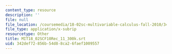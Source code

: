 ```yaml
---
content_type: resource
description: ''
file: null
file_location: /coursemedia/18-02sc-multivariable-calculus-fall-2010/342def72856b54d88ca26faef1009557_MIT18_02SCF10Rec_11_300k.vtt
file_type: application/x-subrip
resourcetype: Other
title: MIT18_02SCF10Rec_11_300k.srt
uid: 342def72-856b-54d8-8ca2-6faef1009557
---
```

